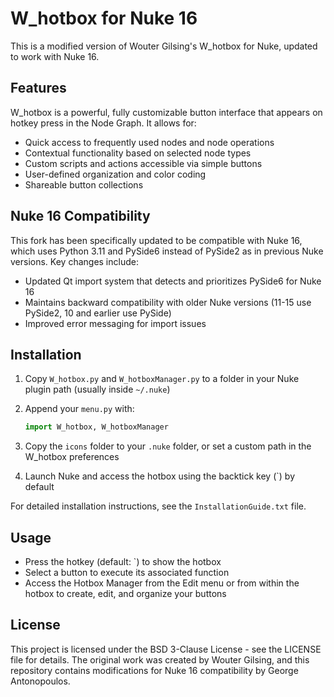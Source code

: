 # W_hotbox for Nuke 16

This is a modified version of Wouter Gilsing's W_hotbox for Nuke, updated to work with Nuke 16.

## Features

W_hotbox is a powerful, fully customizable button interface that appears on hotkey press in the Node Graph. It allows for:

- Quick access to frequently used nodes and node operations
- Contextual functionality based on selected node types
- Custom scripts and actions accessible via simple buttons
- User-defined organization and color coding
- Shareable button collections

## Nuke 16 Compatibility

This fork has been specifically updated to be compatible with Nuke 16, which uses Python 3.11 and PySide6 instead of PySide2 as in previous Nuke versions. Key changes include:

- Updated Qt import system that detects and prioritizes PySide6 for Nuke 16
- Maintains backward compatibility with older Nuke versions (11-15 use PySide2, 10 and earlier use PySide)
- Improved error messaging for import issues

## Installation

1. Copy `W_hotbox.py` and `W_hotboxManager.py` to a folder in your Nuke plugin path (usually inside `~/.nuke`)
  
2. Append your `menu.py` with:
   ```python
   import W_hotbox, W_hotboxManager
   ```

3. Copy the `icons` folder to your `.nuke` folder, or set a custom path in the W_hotbox preferences

4. Launch Nuke and access the hotbox using the backtick key (`) by default

For detailed installation instructions, see the `InstallationGuide.txt` file.

## Usage

- Press the hotkey (default: `) to show the hotbox
- Select a button to execute its associated function
- Access the Hotbox Manager from the Edit menu or from within the hotbox to create, edit, and organize your buttons

## License

This project is licensed under the BSD 3-Clause License - see the LICENSE file for details. The original work was created by Wouter Gilsing, and this repository contains modifications for Nuke 16 compatibility by George Antonopoulos. 
